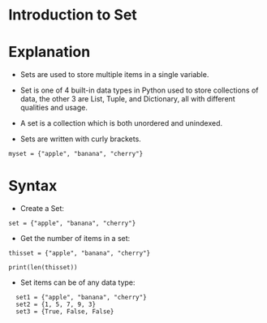 # Introduction to Set
# Explanation 
- Sets are used to store multiple items in a single variable.

- Set is one of 4 built-in data types in Python used to store collections of data, the other 3 are List, Tuple, and Dictionary, all with different qualities and usage.

- A set is a collection which is both unordered and unindexed.

- Sets are written with curly brackets.
```
myset = {"apple", "banana", "cherry"}
```
# Syntax
- Create a Set:
```
set = {"apple", "banana", "cherry"}
```
- Get the number of items in a set:
```
thisset = {"apple", "banana", "cherry"}

print(len(thisset))
```
- Set items can be of any data type:
```
  set1 = {"apple", "banana", "cherry"}
  set2 = {1, 5, 7, 9, 3}
  set3 = {True, False, False}
```